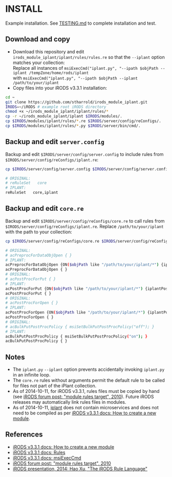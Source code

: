 # INSTALL

Example installation. See [TESTING.md](TESTING.md) to complete installation and test.

## Download and copy

- Download this repository and edit `irods_module_iplant/iplant/rules/rules.re` so that the `--iplant` option matches your collection:  
Replace all instances of `msiExecCmd("iplant.py", "--ipath $objPath --iplant /tempZone/home/rods/iplant`  
with `msiExecCmd("iplant.py", "--ipath $objPath --iplant /path/to/your/iplant`  
- Copy files into your iRODS v3.3.1 installation:  
```bash
cd ~
git clone https://github.com/stharrold/irods_module_iplant.git
IRODS=~/iRODS # example root iRODS directory
chmod +x ~/irods_module_iplant/iplant/rules/*
cp -r ~/irods_module_iplant/iplant $IRODS/modules/.
cp $IRODS/modules/iplant/rules/*.re $IRODS/server/config/reConfigs/.
cp $IRODS/modules/iplant/rules/*.py $IRODS/server/bin/cmd/.
```

## Backup and edit `server.config`

Backup and edit `$IRODS/server/config/server.config` to include rules from `$IRODS/server/config/reConfigs/iplant.re`:  
```bash
cp $IRODS/server/config/server.config $IRODS/server/config/server.config_BACKUP_YYYYMMDDTHHMMSS
```
```bash
# ORIGINAL:
# reRuleSet   core
# IPLANT:
reRuleSet   core,iplant
```

## Backup and edit `core.re`

Backup and edit `$IRODS/server/config/reConfigs/core.re` to call rules from `$IRODS/server/config/reConfigs/iplant.re`. Replace `/path/to/your/iplant` with the path to your collection:  
```bash
cp $IRODS/server/config/reConfigs/core.re $IRODS/server/config/reConfigs/core.re_BACKUP_YYYYMMDDTHHMMSS
```
```bash
# ORIGINAL:
# acPreprocForDataObjOpen { }
# IPLANT:
acPreprocForDataObjOpen {ON($objPath like "/path/to/your/iplant/*") {iplantPreprocForDataObjOpen;}}
acPreprocForDataObjOpen { }
# ORIGINAL:
# acPostProcForPut { }
# IPLANT:
acPostProcForPut {ON($objPath like "/path/to/your/iplant/*") {iplantPostProcForPut;}}
acPostProcForPut { }
# ORIGINAL:
# acPostProcForOpen { }
# IPLANT:
acPostProcForOpen {ON($objPath like "/path/to/your/iplant/*") {iplantPostProcForOpen;}}
acPostProcForOpen { }
# ORIGINAL:
# acBulkPutPostProcPolicy { msiSetBulkPutPostProcPolicy("off"); }
# IPLANT:
acBulkPutPostProcPolicy { msiSetBulkPutPostProcPolicy("on"); }
acBulkPutPostProcPolicy { }
```

## Notes

- The `iplant.py` `--iplant` option prevents accidentally invoking `iplant.py` in an infinite loop.
- The `core.re` rules without arguments permit the default rule to be called for files not part of the iPlant collection.
- As of 2014-10-11, for iRODS v3.3.1, rules files must be copied by hand (see [iRODS forum post: "module rules target", 2010](https://groups.google.com/forum/#!searchin/irod-chat/module$20rules/irod-chat/gaBSUd0QyiQ/ECKUNLPF5ooJ)). Future iRODS releases may automatically link rules files in modules.
- As of 2014-10-11, [iplant](iplant) does not contain microservices and does not need to be compiled as per [iRODS v3.3.1 docs: How to create a new module](https://wiki.irods.org/index.php/How_to_create_a_new_module).

## References

- [iRODS v3.3.1 docs: How to create a new module](https://wiki.irods.org/index.php/How_to_create_a_new_module)
- [iRODS v3.3.1 docs: Rules](https://wiki.irods.org/index.php/Rules)
- [iRODS v3.3.1 docs: msiExecCmd](https://wiki.irods.org/doxygen/re_data_obj_opr_8c_a5e67b5b442a039b4ce7a81cfc708b1e3.html)
- [iRODS forum post: "module rules target", 2010](https://groups.google.com/forum/#!searchin/irod-chat/module$20rules/irod-chat/gaBSUd0QyiQ/ECKUNLPF5ooJ)
- [iRODS presentation, 2014: Hao Xu, "The iRODS Rule Language"](http://irods.org/wp-content/uploads/2014/06/presentation_rule_engine_irods_user_meeting_2014.pdf)
